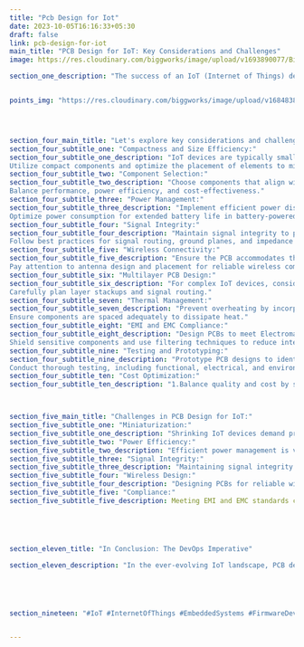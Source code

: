 ```yaml
---
title: "Pcb Design for Iot"
date: 2023-10-05T16:16:33+05:30
draft: false
link: pcb-design-for-iot
main_title: "PCB Design for IoT: Key Considerations and Challenges"
image: https://res.cloudinary.com/biggworks/image/upload/v1693890077/Biggworks%20PDF%20of%20Blogs/native___cross_platform_development_h2ddzm.png

section_one_description: "The success of an IoT (Internet of Things) device often hinges on the quality of its Printed Circuit Board (PCB) design. PCBs serve as the backbone of IoT hardware, connecting various components and enabling seamless functionality. To help you navigate the intricate world of PCB design for IoT."


points_img: "https://res.cloudinary.com/biggworks/image/upload/v1684838348/Group_11544_lwrsg0.png"




section_four_main_title: "Let's explore key considerations and challenges."
section_four_subtitle_one: "Compactness and Size Efficiency:"
section_four_subtitle_one_description: "IoT devices are typically small and portable. PCBs must be designed with space efficiency in mind.
Utilize compact components and optimize the placement of elements to minimize the PCB's physical footprint."
section_four_subtitle_two: "Component Selection:"
section_four_subtitle_two_description: "Choose components that align with the device's functionality and power requirements.
Balance performance, power efficiency, and cost-effectiveness."
section_four_subtitle_three: "Power Management:"
section_four_subtitle_three_description: "Implement efficient power distribution and management circuits.
Optimize power consumption for extended battery life in battery-powered IoT devices."
section_four_subtitle_four: "Signal Integrity:"
section_four_subtitle_four_description: "Maintain signal integrity to prevent interference, noise, or data loss.
Follow best practices for signal routing, ground planes, and impedance matching."
section_four_subtitle_five: "Wireless Connectivity:"
section_four_subtitle_five_description: "Ensure the PCB accommodates the required wireless modules (e.g., Wi-Fi, Bluetooth, LoRa).
Pay attention to antenna design and placement for reliable wireless communication."
section_four_subtitle_six: "Multilayer PCB Design:"
section_four_subtitle_six_description: "For complex IoT devices, consider multilayer PCBs to accommodate numerous components and traces.
Carefully plan layer stackups and signal routing."
section_four_subtitle_seven: "Thermal Management:"
section_four_subtitle_seven_description: "Prevent overheating by incorporating thermal vias, heatsinks, or other cooling mechanisms.
Ensure components are spaced adequately to dissipate heat."
section_four_subtitle_eight: "EMI and EMC Compliance:"
section_four_subtitle_eight_description: "Design PCBs to meet Electromagnetic Interference (EMI) and Electromagnetic Compatibility (EMC) standards.
Shield sensitive components and use filtering techniques to reduce interference."
section_four_subtitle_nine: "Testing and Prototyping:"
section_four_subtitle_nine_description: "Prototype PCB designs to identify and address issues early in the development process.
Conduct thorough testing, including functional, electrical, and environmental tests."
section_four_subtitle_ten: "Cost Optimization:"
section_four_subtitle_ten_description: "1.Balance quality and cost by selecting components and design techniques that fit within budget constraints. 2.Consider factors like production volume and scalability."



section_five_main_title: "Challenges in PCB Design for IoT:"
section_five_subtitle_one: "Miniaturization:"
section_five_subtitle_one_description: "Shrinking IoT devices demand precise and compact PCB designs, presenting challenges in component placement and trace routing."
section_five_subtitle_two: "Power Efficiency:"
section_five_subtitle_two_description: "Efficient power management is vital for battery-powered IoT devices, requiring careful design of power supply circuits."
section_five_subtitle_three: "Signal Integrity:"
section_five_subtitle_three_description: "Maintaining signal integrity in complex IoT PCBs is challenging, requiring expertise in high-speed design techniques."
section_five_subtitle_four: "Wireless Design:"
section_five_subtitle_four_description: "Designing PCBs for reliable wireless communication and minimizing interference can be complex."
section_five_subtitle_five: "Compliance:"
section_five_subtitle_five_description: Meeting EMI and EMC standards can be challenging and may require extensive testing and modifications."





section_eleven_title: "In Conclusion: The DevOps Imperative"

section_eleven_description: "In the ever-evolving IoT landscape, PCB design is a critical element that demands both creativity and precision. Success lies in finding the right balance between functionality, size, cost, and compliance. By addressing these considerations and proactively tackling challenges, you can create PCBs that form the foundation for cutting-edge IoT devices.Effective PCB design not only ensures the device's functionality but also plays a significant role in its durability, power efficiency, and market competitiveness. Therefore, investing time and expertise in PCB design is a crucial step in IoT product development."





section_nineteen: "#IoT #InternetOfThings #EmbeddedSystems #FirmwareDevelopment #IoTDevelopment #IoTTechnology #EmbeddedProgramming #IoTInnovation #ConnectedDevices #EmbeddedDesign #HardwareDesign #IoTProjects #EmbeddedSolutions #IoTIndustry #FirmwareEngineering #IoTDesign #WirelessCommunication #EmbeddedSoftware #IoTApplications #IoTSecurity"


---
```


